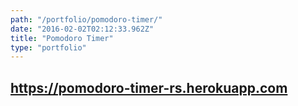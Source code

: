 ```yaml
---
path: "/portfolio/pomodoro-timer/"
date: "2016-02-02T02:12:33.962Z"
title: "Pomodoro Timer"
type: "portfolio"
---
```


## <https://pomodoro-timer-rs.herokuapp.com>
